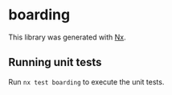 # boarding

This library was generated with [Nx](https://nx.dev).

## Running unit tests

Run `nx test boarding` to execute the unit tests.
